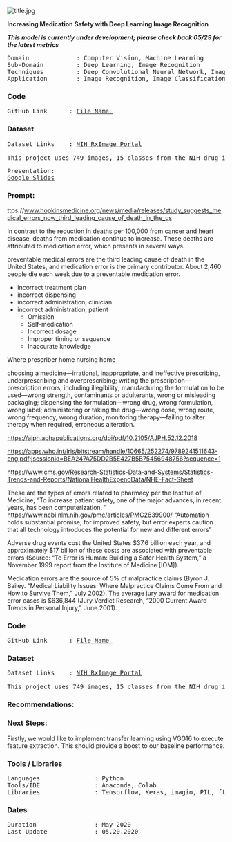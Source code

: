 ![title.jpg](https://github.com/a-woodbury/RxID/blob/master/Images/RxID-1.jpg)

**Increasing Medication Safety with Deep Learning Image Recognition**

***This model is currently under development; please check back 05/29 for the latest metrics***

<pre>
Domain             : Computer Vision, Machine Learning
Sub-Domain         : Deep Learning, Image Recognition
Techniques         : Deep Convolutional Neural Network, ImageNet, Inception
Application        : Image Recognition, Image Classification, Medical Imaging
</pre>

### Code
<pre>
GitHub Link      : <a href=Link>File Name </a>
</pre>

### Dataset
<pre>
Dataset Links    : <a href=https://www.nlm.nih.gov/databases/download/pill_image.html>NIH RxImage Portal</a>

This project uses 749 images, 15 classes from the NIH drug image dataset. The images are stored on an FTP server and can be queried and downloaded using the Data Collection notebook in this repository. 
</pre>

<pre>
Presentation: 
<a href=https://docs.google.com/presentation/d/e/2PACX-1vTJ6M3NdXdyokIdZT-mPS_Ke_d5NKyQmv7HWIxZ5hOrkwexsM331qzmdN7cBQ5PBvR20fsBACOMeMaM/pub?start=false&loop=false&delayms=3000>Google Slides</a>
</pre>

### Prompt:

ttps://www.hopkinsmedicine.org/news/media/releases/study_suggests_medical_errors_now_third_leading_cause_of_death_in_the_us


In contrast to the reduction in deaths per 100,000 from cancer and heart disease, deaths from medication continue to increase. These deaths are attributed to medication error, which presents in several ways. 

preventable medical errors are the third leading cause of death in the United States, and medication error is the primary contributor. About 2,460 people die each week due to a preventable medication error. 

- incorrect treatment plan
- incorrect dispensing
- incorrect administration, clinician
- incorrect administration, patient 
  - Omission
  - Self-medication
  - Incorrect dosage
  - Improper timing or sequence
  - Inaccurate knowledge

Where
prescriber
home
nursing home

choosing a medicine—irrational, inappropriate, and ineffective prescribing, underprescribing and overprescribing;
writing the prescription—prescription errors, including illegibility;
manufacturing the formulation to be used—wrong strength, contaminants or adulterants, wrong or misleading packaging;
dispensing the formulation—wrong drug, wrong formulation, wrong label;
administering or taking the drug—wrong dose, wrong route, wrong frequency, wrong duration;
monitoring therapy—failing to alter therapy when required, erroneous alteration.



https://ajph.aphapublications.org/doi/pdf/10.2105/AJPH.52.12.2018  

https://apps.who.int/iris/bitstream/handle/10665/252274/9789241511643-eng.pdf;jsessionid=BEA247A75DD2B5E427B5B75456948756?sequence=1  

https://www.cms.gov/Research-Statistics-Data-and-Systems/Statistics-Trends-and-Reports/NationalHealthExpendData/NHE-Fact-Sheet 

These are the types of errors related to pharmacy per the Institue of Medicine; “To increase patient safety, one of the major advances, in recent years, has been computerization. ”
https://www.ncbi.nlm.nih.gov/pmc/articles/PMC2639900/ “Automation holds substantial promise, for improved safety, but error experts caution that all technology introduces the potential for new and different errors”

Adverse drug events cost the United States $37.6 billion each year, and approximately $17 billion of these costs are associated with preventable errors (Source: “To Error is Human: Building a Safer Health System,” a November 1999 report from the Institute of Medicine [IOM]).

Medication errors are the source of 5% of malpractice claims (Byron J. Bailey. “Medical Liability Issues: Where Malpractice Claims Come From and How to Survive Them,” July 2002). The average jury award for medication error cases is $636,844 (Jury Verdict Research, “2000 Current Award Trends in Personal Injury,” June 2001).






### Code
<pre>
GitHub Link      : <a href=Link>File Name </a>
</pre>

### Dataset
<pre>
Dataset Links    : <a href=https://www.nlm.nih.gov/databases/download/pill_image.html>NIH RxImage Portal</a>

This project uses 749 images, 15 classes from the NIH drug image dataset. The images are stored on an FTP server and can be queried and downloaded using the Data Collection notebook in this repository. 
</pre>

### Recommendations:

### Next Steps:
Firstly, we would like to implement transfer learning using VGG16 to execute feature extraction. This should provide a boost to our baseline performance. 


### Tools / Libraries
<pre>
Languages               : Python
Tools/IDE               : Anaconda, Colab
Libraries               : Tensorflow, Keras, imagio, PIL, ftplib
</pre>

### Dates
<pre>
Duration                : May 2020
Last Update             : 05.20.2020
</pre>
